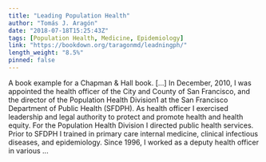 ```yaml
---
title: "Leading Population Health"
author: "Tomás J. Aragón"
date: "2018-07-18T15:25:43Z"
tags: [Population Health, Medicine, Epidemiology]
link: "https://bookdown.org/taragonmd/leadningph/"
length_weight: "8.5%"
pinned: false
---
```


A book example for a Chapman & Hall book. [...] In December, 2010, I was appointed the health officer of the City and County of San Francisco, and the director of the Population Health Division1 at the San Francisco Department of Public Health (SFDPH). As health officer I exercised leadership and legal authority to protect and promote health and health equity. For the Population Health Division I directed public health services. Prior to SFDPH I trained in primary care internal medicine, clinical infectious diseases, and epidemiology. Since 1996, I worked as a deputy health officer in various  ...
